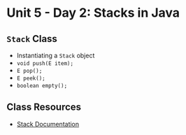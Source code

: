 # Unit 5 - Day 2: Stacks in Java

## `Stack` Class
  * Instantiating a `Stack` object
  * `void push(E item);`
  * `E pop();`
  * `E peek();`
  * `boolean empty();`

## Class Resources
  * [Stack Documentation](https://docs.oracle.com/javase/7/docs/api/java/util/Stack.html)
